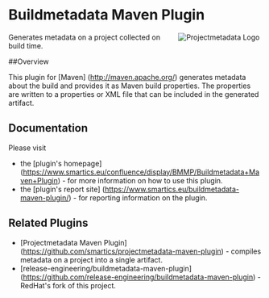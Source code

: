 Buildmetadata Maven Plugin
==========================

<img align="right" src="https://raw.githubusercontent.com/smartics/buildmetadata-maven-plugin/master/src/site/resources/images/logos/icon-128x128.png" alt="Projectmetadata Logo" hspace="5">

Generates metadata on a project collected on build time.

##Overview

This plugin for [Maven] (http://maven.apache.org/) generates metadata about the build and provides it 
as Maven build properties. The properties are written to a properties or XML file that can be included 
in the generated artifact.

## Documentation

Please visit

  * the [plugin's homepage] (https://www.smartics.eu/confluence/display/BMMP/Buildmetadata+Maven+Plugin) - for more information on how to use this plugin.
  * the [plugin's report site] (https://www.smartics.eu/buildmetadata-maven-plugin/) - for reporting information on the plugin.
 
## Related Plugins
* [Projectmetadata Maven Plugin] (https://github.com/smartics/projectmetadata-maven-plugin) - compiles metadata on a project into a single artifact.
* [release-engineering/buildmetadata-maven-plugin] (https://github.com/release-engineering/buildmetadata-maven-plugin) - RedHat's fork of this project.

